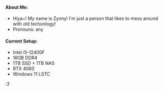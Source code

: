 #### About Me:
- Hiya~! My name is Zynny! I'm just a person that likes to mess around with old techonlogy!
- Pronouns: any

#### Current Setup:

- Intel i5-12400F
- 16GB DDR4
- 1TB SSD + 1TB NAS
- RTX 4060
- Windows 11 LSTC

<em>:3</em>
